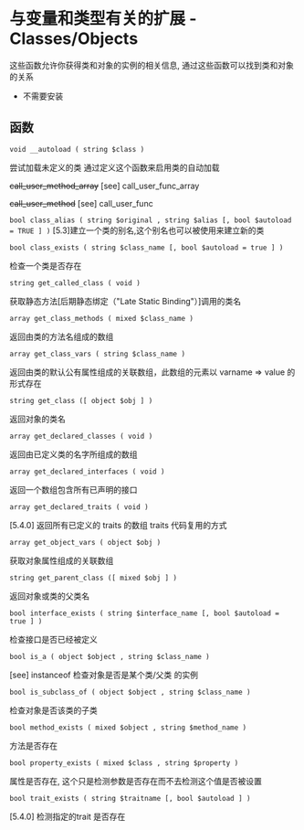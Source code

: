 # 与变量和类型有关的扩展 - Classes/Objects



这些函数允许你获得类和对象的实例的相关信息, 通过这些函数可以找到类和对象的关系

- 不需要安装

## 函数

`void __autoload ( string $class )`

尝试加载未定义的类
通过定义这个函数来启用类的自动加载

~~call_user_method_array~~
[see] call_user_func_array

~~call_user_method~~
[see] call_user_func

`bool class_alias ( string $original , string $alias [, bool $autoload = TRUE ] )`
[5.3]建立一个类的别名,这个别名也可以被使用来建立新的类




`bool class_exists ( string $class_name [, bool $autoload = true ] )`

检查一个类是否存在

`string get_called_class ( void )`

获取静态方法[后期静态绑定（"Late Static Binding"）]调用的类名

`array get_class_methods ( mixed $class_name )`

返回由类的方法名组成的数组

`array get_class_vars ( string $class_name )`

返回由类的默认公有属性组成的关联数组，此数组的元素以 varname => value 的形式存在

`string get_class ([ object $obj ] )`

返回对象的类名

`array get_declared_classes ( void )`

返回由已定义类的名字所组成的数组

`array get_declared_interfaces ( void )`

返回一个数组包含所有已声明的接口

`array get_declared_traits ( void )`

[5.4.0] 
返回所有已定义的 traits 的数组
traits  代码复用的方式

`array get_object_vars ( object $obj )`

获取对象属性组成的关联数组

`string get_parent_class ([ mixed $obj ] )`

返回对象或类的父类名

`bool interface_exists ( string $interface_name [, bool $autoload = true ] )`

检查接口是否已经被定义

`bool is_a ( object $object , string $class_name )`

[see] instanceof
 检查对象是否是某个类/父类 的实例

`bool is_subclass_of ( object $object , string $class_name )`

检查对象是否该类的子类

`bool method_exists ( mixed $object , string $method_name )`

方法是否存在

`bool property_exists ( mixed $class , string $property )`

属性是否存在, 这个只是检测参数是否存在而不去检测这个值是否被设置

`bool trait_exists ( string $traitname [, bool $autoload ] )`

[5.4.0] 
检测指定的trait 是否存在
